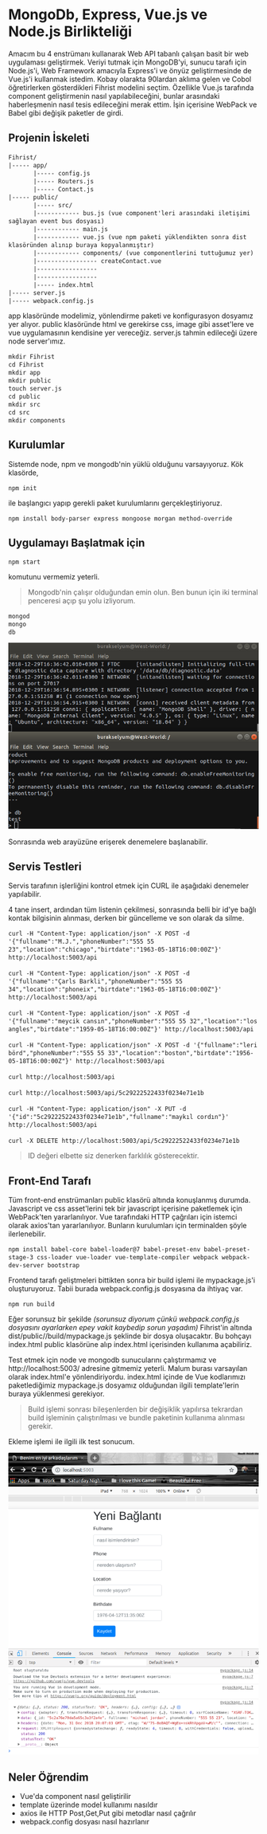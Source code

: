# MongoDb, Express, Vue.js ve Node.js Birlikteliği

Amacım bu 4 enstrümanı kullanarak Web API tabanlı çalışan basit bir web uygulaması geliştirmek. Veriyi tutmak için MongoDB'yi, sunucu tarafı için Node.js'i, Web Framework amacıyla Express'i ve önyüz geliştirmesinde de Vue.js'i kullanmak istedim. Kobay olarakta 90lardan aklıma gelen ve Cobol öğretirlerken gösterdikleri Fihrist modelini seçtim. Özellikle Vue.js tarafında component geliştirmenin nasıl yapılabileceğini, bunlar arasındaki haberleşmenin nasıl tesis edileceğini merak ettim. İşin içerisine WebPack ve Babel gibi değişik paketler de girdi.

## Projenin İskeleti

```
Fihrist/
|----- app/
       |----- config.js
       |----- Routers.js
       |----- Contact.js
|----- public/
       |----- src/
       |------------ bus.js (vue component'leri arasındaki iletişimi sağlayan event bus dosyası)
       |------------ main.js
       |------------ vue.js (vue npm paketi yüklendikten sonra dist klasöründen alınıp buraya kopyalanmıştır)
       |------------ components/ (vue componentlerini tuttuğumuz yer)
       |----------------- createContact.vue
       |-----------------
       |-----------------
       |----- index.html
|----- server.js
|----- webpack.config.js
```

app klasöründe modelimiz, yönlendirme paketi ve konfigurasyon dosyamız yer alıyor. public klasöründe html ve gerekirse css, image gibi asset'lere ve vue uygulamasının kendisine yer vereceğiz. server.js tahmin edileceği üzere node server'ımız.

```
mkdir Fihrist
cd Fihrist
mkdir app
mkdir public
touch server.js
cd public
mkdir src
cd src
mkdir components
```

## Kurulumlar

Sistemde node, npm ve mongodb'nin yüklü olduğunu varsayıyoruz. Kök klasörde,

```
npm init
```

ile başlangıcı yapıp gerekli paket kurulumlarını gerçekleştiriyoruz.

```
npm install body-parser express mongoose morgan method-override
```

## Uygulamayı Başlatmak için

```
npm start
```

komutunu vermemiz yeterli.

>Mongodb'nin çalışır olduğundan emin olun. Ben bunun için iki terminal penceresi açıp şu yolu izliyorum.

```
mongod
mongo
db
```

![credit_1.png](credit_1.png)

Sonrasında web arayüzüne erişerek denemelere başlanabilir.

## Servis Testleri

Servis tarafının işlerliğini kontrol etmek için CURL ile aşağıdaki denemeler yapılabilir.

4 tane insert, ardından tüm listenin çekilmesi, sonrasında belli bir id'ye bağlı kontak bilgisinin alınması, derken bir güncelleme ve son olarak da silme.

```
curl -H "Content-Type: application/json" -X POST -d '{"fullname":"M.J.","phoneNumber":"555 55 23","location":"chicago","birtdate":"1963-05-18T16:00:00Z"}' http://localhost:5003/api

curl -H "Content-Type: application/json" -X POST -d '{"fullname":"Çarls Barkli","phoneNumber":"555 55 34","location":"phoneix","birtdate":"1963-05-18T16:00:00Z"}' http://localhost:5003/api

curl -H "Content-Type: application/json" -X POST -d '{"fullname":"meycik cansın","phoneNumber":"555 55 32","location":"los angles","birtdate":"1959-05-18T16:00:00Z"}' http://localhost:5003/api

curl -H "Content-Type: application/json" -X POST -d '{"fullname":"leri börd","phoneNumber":"555 55 33","location":"boston","birtdate":"1956-05-18T16:00:00Z"}' http://localhost:5003/api

curl http://localhost:5003/api

curl http://localhost:5003/api/5c29222522433f0234e71e1b

curl -H "Content-Type: application/json" -X PUT -d '{"id":"5c29222522433f0234e71e1b","fullname":"maykıl cordın"}' http://localhost:5003/api

curl -X DELETE http://localhost:5003/api/5c29222522433f0234e71e1b

```

>ID değeri elbette siz denerken farklılık gösterecektir.

## Front-End Tarafı

Tüm front-end enstrümanları public klasörü altında konuşlanmış durumda. Javascript ve css asset'lerini tek bir javascript içerisine paketlemek için WebPack'ten yararlanılıyor. Vue tarafındaki HTTP çağrıları için istemci olarak axios'tan yararlanılıyor. Bunların kurulumları için terminalden şöyle ilerlenebilir.

```
npm install babel-core babel-loader@7 babel-preset-env babel-preset-stage-3 css-loader vue-loader vue-template-compiler webpack webpack-dev-server bootstrap
```

Frontend tarafı geliştmeleri bittikten sonra bir build işlemi ile mypackage.js'i oluşturuyoruz. Tabii burada webpack.config.js dosyasına da ihtiyaç var.

```
npm run build
```

Eğer sorunsuz bir şekilde _(sorunsuz diyorum çünkü webpack.config.js dosyasını ayarlarken epey vakit kaybedip sorun yaşadım)_ Fihrist'in altında dist/public//build/mypackage.js şeklinde bir dosya oluşacaktır. Bu bohçayı index.html public klasörüne alıp index.html içerisinden kullanıma açabiliriz.

Test etmek için node ve mongodb sunucularını çalıştırmamız ve http://localhost:5003/ adresine gitmemiz yeterli. Malum burası varsayılan olarak index.html'e yönlendiriyordu. index.html içinde de Vue kodlarımızı paketlediğimiz mypackage.js dosyamız olduğundan ilgili template'lerin buraya yüklenmesi gerekiyor.

>Build işlemi sonrası bileşenlerden bir değişiklik yapılırsa tekrardan build işleminin çalıştırılması ve bundle paketinin kullanıma alınması gerekir.

Ekleme işlemi ile ilgili ilk test sonucum.

![credit_2.png](credit_2.png)

## Neler Öğrendim

- Vue'da component nasıl geliştirilir
- template üzerinde model kullanımı nasıldır
- axios ile HTTP Post,Get,Put gibi metodlar nasıl çağrılır
- webpack.config dosyası nasıl hazırlanır
